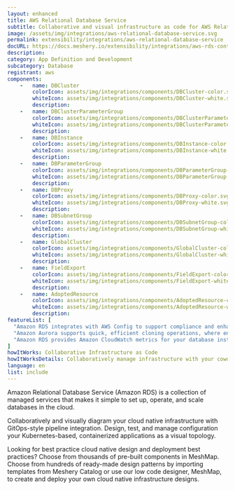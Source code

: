 ```yaml
---
layout: enhanced
title: AWS Relational Database Service
subtitle: Collaborative and visual infrastructure as code for AWS Relational Database Service
image: /assets/img/integrations/aws-relational-database-service.svg
permalink: extensibility/integrations/aws-relational-database-service
docURL: https://docs.meshery.io/extensibility/integrations/aws-rds-controller
description: 
category: App Definition and Development
subcategory: Database
registrant: aws
components: 
	-	name: DBCluster
		colorIcon: assets/img/integrations/components/DBCluster-color.svg
		whiteIcon: assets/img/integrations/components/DBCluster-white.svg
		description: 
	-	name: DBClusterParameterGroup
		colorIcon: assets/img/integrations/components/DBClusterParameterGroup-color.svg
		whiteIcon: assets/img/integrations/components/DBClusterParameterGroup-white.svg
		description: 
	-	name: DBInstance
		colorIcon: assets/img/integrations/components/DBInstance-color.svg
		whiteIcon: assets/img/integrations/components/DBInstance-white.svg
		description: 
	-	name: DBParameterGroup
		colorIcon: assets/img/integrations/components/DBParameterGroup-color.svg
		whiteIcon: assets/img/integrations/components/DBParameterGroup-white.svg
		description: 
	-	name: DBProxy
		colorIcon: assets/img/integrations/components/DBProxy-color.svg
		whiteIcon: assets/img/integrations/components/DBProxy-white.svg
		description: 
	-	name: DBSubnetGroup
		colorIcon: assets/img/integrations/components/DBSubnetGroup-color.svg
		whiteIcon: assets/img/integrations/components/DBSubnetGroup-white.svg
		description: 
	-	name: GlobalCluster
		colorIcon: assets/img/integrations/components/GlobalCluster-color.svg
		whiteIcon: assets/img/integrations/components/GlobalCluster-white.svg
		description: 
	-	name: FieldExport
		colorIcon: assets/img/integrations/components/FieldExport-color.svg
		whiteIcon: assets/img/integrations/components/FieldExport-white.svg
		description: 
	-	name: AdoptedResource
		colorIcon: assets/img/integrations/components/AdoptedResource-color.svg
		whiteIcon: assets/img/integrations/components/AdoptedResource-white.svg
		description: 
featureList: [
  "Amazon RDS integrates with AWS Config to support compliance and enhance security by recording and auditing changes to the configuration of your DB instance",
  "Amazon Aurora supports quick, efficient cloning operations, where entire multi-terabyte database clusters can be cloned in minutes.",
  "Amazon RDS provides Amazon CloudWatch metrics for your database instances at no additional charge."
]
howItWorks: Collaborative Infrastructure as Code
howItWorksDetails: Collaboratively manage infrastructure with your coworkers synchronously sharing the same designs.
language: en
list: include
---
```

<p>
Amazon Relational Database Service (Amazon RDS) is a collection of managed services that makes it simple to set up, operate, and scale databases in the cloud.
</p>
<p>
    Collaboratively and visually diagram your cloud native infrastructure with GitOps-style pipeline integration. Design, test, and manage configuration your Kubernetes-based, containerized applications as a visual topology.
</p>
<p>
    Looking for best practice cloud native design and deployment best practices? Choose from thousands of pre-built components in MeshMap. Choose from hundreds of ready-made design patterns by importing templates from Meshery Catalog or use our low code designer, MeshMap, to create and deploy your own cloud native infrastructure designs.
</p>
